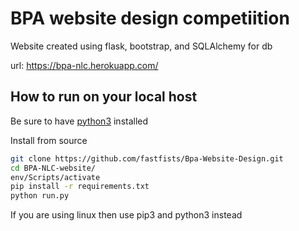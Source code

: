 # BPA website design competiition 

Website created using flask, bootstrap, and SQLAlchemy for db

url: https://bpa-nlc.herokuapp.com/

## How to run on your local host

Be sure to have [python3](https://www.python.org/downloads/release/python-370/) installed

Install from source
```bash
git clone https://github.com/fastfists/Bpa-Website-Design.git
cd BPA-NLC-website/
env/Scripts/activate
pip install -r requirements.txt
python run.py
```
If you are using linux then use pip3 and python3 instead 
